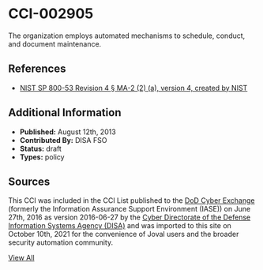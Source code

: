 # CCI-002905

The organization employs automated mechanisms to schedule, conduct, and document maintenance.

## References ##

* [NIST SP 800-53 Revision 4 § MA-2 (2) (a), version 4, created by NIST](http://csrc.nist.gov/publications/PubsSPs.html)


## Additional Information ##

* **Published:** August 12th, 2013
* **Contributed By:** DISA FSO
* **Status:** draft
* **Types:** policy

## Sources ##

This CCI was included in the CCI List published to the [DoD Cyber Exchange](https://public.cyber.mil/stigs/cci/)
(formerly the Information Assurance Support Environment (IASE)) on June 27th, 2016 as version
2016-06-27 by the [Cyber Directorate of the Defense Information Systems Agency (DISA)](https://public.cyber.mil/about-cyber/)
and was imported to this site on October 10th, 2021 for the convenience of Joval users and the broader
security automation community.

[View All](../README.md)
